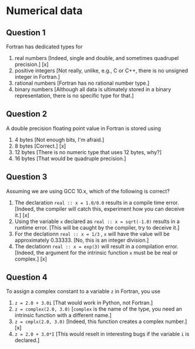 # Numerical data

## Question 1

Fortran has dedicated types for
1. real numbers [Indeed, single and double, and sometimes quadrupel precision.] [x]
1. positive integers [Not really, unlike, e.g., C or C++, there is no unsigned integer in Fortran.]
1. rational numbers [Fortran has no rational number type.]
1. binary numbers [Although all data is ultimately stored in a binary representation, there is no specific type for that.]


## Question 2

A double precision floating point value in Fortran is stored using
1. 4 bytes [Not enough bits, I'm afraid.]
1. 8 bytes [Correct.] [x]
1. 12 bytes [There is no numeric type that uses 12 bytes, why?]
1. 16 bytes [That would be quadruple precision.]


## Question 3

Assuming we are using GCC 10.x, which of the following is correct?
1. The declaration `real :: x = 1.0/0.0` results in a compile time error. [Indeed, the compiler will catch this, experiment how you can deceive it.] [x]
1. Using  the variable `x` declared as `real :: x = sqrt(-1.0)` results in a runtime error. [This will be caught by the compiler, try to deceive it.]
1. For the declationn `real :: x = 1/3` , `x` will have the value will be approximately 0.33333. [No, this is an integer division.]
1. The declationn `real :: x = exp(3)` will result in a compilation error. [Indeed, the argument for the intrinsic function `x` must be be real or complex.] [x]


## Question 4

To assign a complex constant to a variable `z` in Fortran, you use
1. `z = 2.0 + 3.0i` [That would work in Python, not Fortran.]
1. `z = complex(2.0, 3.0)` [`complex` is the name of the type, you need an intrinsic function with a different name.]
1. `z = cmplx(2.0, 3.0)` [Indeed, this function creates a complex number.] [x]
1. `z = 2.0 + 3.0*I` [This would reselt in interesting bugs if the variable `i` is declared.]
